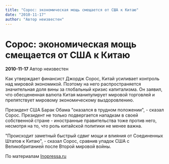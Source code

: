 ```yaml
---
title: "Сорос: экономическая мощь смещается от США к Китаю"
date: "2010-11-17"
author: "Автор неизвестен"
---
```


# Сорос: экономическая мощь смещается от США к Китаю

**2010-11-17** Автор неизвестен

Как утверждает финансист Джордж Сорос, Китай усиливает контроль над мировой экономикой. Поэтому на него распространяется значительная доля вины за глобальный кризис капитализма. Он заявил, что обесцененная валюта Китая манипулирует мировой торговлей и препятствует мировому экономическому выздоровлению.

Президент США Барак Обама "оказался в трудном положении", - сказал Сорос. Президент не только подвергается нападкам в своей собственной стране - иностранные правительства тоже против него, несмотря на то, что роль китайской политики не менее важна.

"Происходит заметный быстрый сдвиг мощи и влияния от Соединенных Штатов к Китаю", - сказал Сорос, сравнив упадок США с Великобританией после Второй мировой войны.

По материалам [Inopressa.ru](http://inopressa.ru/article/17Nov2010/globeandmail/soros.html)